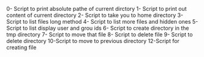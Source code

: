 0- Script to print absolute pathe of current dirctory
1- Script to print out content of current directory
2- Script to take you to home directory
3- Script to list files long method
4- Script to list more files and hidden ones
5- Script to list display user and grou ids
6- Script to create directory in the tmp directory
7- Script to move that file
8- Script to delete file
9- Script to delete directory
10-Script to move to previous directory
12-Script for creating file
